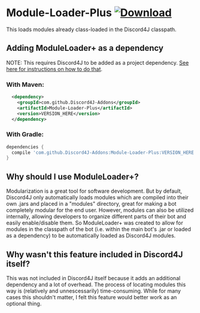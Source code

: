 # Module-Loader-Plus [![Download](https://jitpack.io/v/Discord4J-Addons/Module-Loader-Plus.svg?style=flat-square)](https://jitpack.io/#Discord4J-Addons/Module-Loader-Plus)
This loads modules already class-loaded in the Discord4J classpath.

## Adding ModuleLoader+ as a dependency
NOTE: This requires Discord4J to be added as a project dependency. [See here for instructions on how to do that](https://github.com/austinv11/Discord4J#adding-discord4j-as-a-dependency-for-a-project).

### With Maven:
```xml
  <dependency>
    <groupId>com.github.Discord4J-Addons</groupId>
    <artifactId>Module-Loader-Plus</artifactId>
    <version>VERSION_HERE</version>
  </dependency>
```

### With Gradle:
```groovy
dependencies {
  compile 'com.github.Discord4J-Addons:Module-Loader-Plus:VERSION_HERE'
}
```

## Why should I use ModuleLoader+?
Modularization is a great tool for software development. But by default, Discord4J only automatically loads modules which are compiled
into their own .jars and placed in a "modules" directory, great for making a bot completely modular for the end user. However, 
modules can also be utilized internally, allowing developers to organize different parts of their bot and easily enable/disable them. So
ModuleLoader+ was created to allow for modules in the classpath of the bot (i.e. within the main bot's .jar or loaded as a dependency) to
be automatically loaded as Discord4J modules.

## Why wasn't this feature included in Discord4J itself?
This was not included in Discord4J itself because it adds an additional dependency and a lot of overhead. The process of locating modules
this way is (relatively and unnescessarily) time-consuming. While for many cases this shouldn't matter, I felt this feature would better work as an optional thing.
